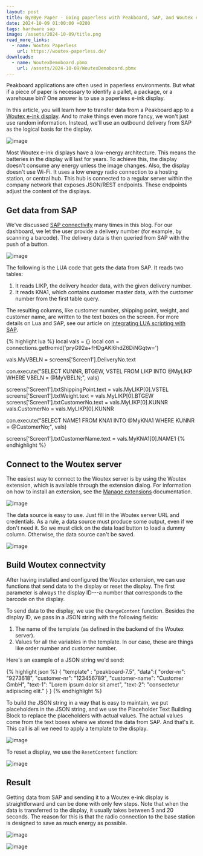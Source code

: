 ```yaml
---
layout: post
title: ByeBye Paper - Going paperless with Peakboard, SAP, and Woutex e-Ink Displays
date: 2024-10-09 01:00:00 +0200
tags: hardware sap
image: /assets/2024-10-09/title.png
read_more_links:
  - name: Woutex Paperless
    url: https://woutex-paperless.de/
downloads:
  - name: WoutexDemoboard.pbmx
    url: /assets/2024-10-09/WoutexDemoboard.pbmx
---
```

Peakboard applications are often used in paperless environments. But what if a piece of paper is necessary to identify a pallet, a package, or a warehouse bin? One answer is to use a paperless e-ink display.

In this article, you will learn how to transfer data from a Peakboard app to a [Woutex e-ink display](https://woutex-paperless.de/). And to make things even more fancy, we won't just use random information. Instead, we'll use an outbound delivery from SAP as the logical basis for the display.

![image](/assets/2024-10-09/010.png)

Most Woutex e-ink displays have a low-energy architecture. This means the batteries in the display will last for years. To achieve this, the display doesn't consume any energy unless the image changes. Also, the display doesn't use Wi-Fi. It uses a low energy radio connection to a hosting station, or central hub. This hub is connected to a regular server within the company network that exposes JSON/REST endpoints. These endpoints adjust the content of the displays. 

## Get data from SAP

We've discussed [SAP connectivity](https://how-to-dismantle-a-peakboard-box.com/category/sap) many times in this blog. For our dashboard, we let the user provide a delivery number (for example, by scanning a barcode). The delivery data is then queried from SAP with the push of a button.

![image](/assets/2024-10-09/020.png)

The following is the LUA code that gets the data from SAP. It reads two tables:
1. It reads LIKP, the delivery header data, with the given delivery number.
2. It reads KNA1, which contains customer master data, with the customer number from the first table query.

The resulting columns, like customer number, shipping point, weight, and customer name, are written to the text boxes on the screen. For more details on Lua and SAP, see our article on [integrating LUA scripting with SAP](https://how-to-dismantle-a-peakboard-box.com/SAP-on-fire-how-to-perfectly-integrate-LUA-scripting-with-SAP.html).

{% highlight lua %}
local vals = {}
local con = connections.getfromid('pryG92a+fHDgAKI6hdZ6DiNGqtw=')

vals.MyVBELN = screens['Screen1'].DeliveryNo.text

con.execute("SELECT KUNNR, BTGEW, VSTEL FROM LIKP INTO @MyLIKP WHERE VBELN = @MyVBELN;", vals)

screens['Screen1'].txtShippingPoint.text = vals.MyLIKP[0].VSTEL
screens['Screen1'].txtWeight.text = vals.MyLIKP[0].BTGEW
screens['Screen1'].txtCustomerNo.text = vals.MyLIKP[0].KUNNR
vals.CustomerNo = vals.MyLIKP[0].KUNNR

con.execute("SELECT NAME1 FROM KNA1 INTO @MyKNA1 WHERE KUNNR = @CustomerNo;", vals)

screens['Screen1'].txtCustomerName.text = vals.MyKNA1[0].NAME1
{% endhighlight %}

## Connect to the Woutex server

The easiest way to connect to the Woutex server is by using the Woutex extension, which is available through the extension dialog. For information on how to install an extension, see the [Manage extensions](https://help.peakboard.com/data_sources/Extension/en-ManageExtension.html) documentation.

![image](/assets/2024-10-09/030.png)

The data source is easy to use. Just fill in the Woutex server URL and credentials. As a rule, a data source must produce some output, even if we don't need it. So we must click on the data load button to load a dummy column. Otherwise, the data source can't be saved.

![image](/assets/2024-10-09/040.png)

## Build Woutex connectvity

After having installed and configured the Woutex extension, we can use functions that send data to the display or reset the display. The first parameter is always the display ID---a number that corresponds to the barcode on the display.

To send data to the display, we use the `ChangeContent` function. Besides the display ID, we pass in a JSON string with the following fields:
1. The name of the template (as defined in the backend of the Woutex server).
2. Values for all the variables in the template. In our case, these are things like order number and customer number.

Here's an example of a JSON string we'd send:

{% highlight json %}
  { "template" : "peakboard-7.5",
         "data":{
             "order-nr": "9273618",
             "customer-nr": "123456789",
             "customer-name": "Customer GmbH",
             "text-1": "Lorem ipsum dolor sit amet",
             "text-2": "consectetur adipiscing elit."
         }
  }
{% endhighlight %}

To build the JSON string in a way that is easy to maintain, we put placeholders in the JSON string, and we use the Placeholder Text Building Block to replace the placeholders with actual values. The actual values come from the text boxes where we stored the data from SAP. And that's it. This call is all we need to apply a template to the display.

![image](/assets/2024-10-09/050.png)

To reset a display, we use the `ResetContent` function:

![image](/assets/2024-10-09/060.png)

## Result

Getting data from SAP and sending it to a Woutex e-ink display is straightforward and can be done with only few steps. Note that when the data is transferred to the display, it usually takes between 5 and 20 seconds. The reason for this is that the radio connection to the base station is designed to save as much energy as possible.

![image](/assets/2024-10-09/result2.gif)

![image](/assets/2024-10-09/result.jpg)
